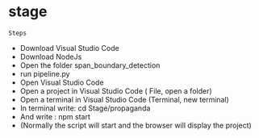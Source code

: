 # stage
 	Steps
  * Download Visual Studio Code
  * Download NodeJs
  * Open the folder span_boundary_detection
  * run pipeline.py
  * Open Visual Studio Code
  * Open a project in Visual Studio Code ( File, open a folder)
  * Open a terminal in Visual Studio Code  (Terminal, new terminal)
  * In terminal write: cd Stage/propaganda
  * And write : npm start
  * (Normally the script will start and the browser will display the project)

